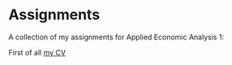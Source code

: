 # Assignments

A collection of my assignments for Applied Economic Analysis 1:

First of all [my CV](https://github.com/JoostMelchers/assignments/blob/master/CV.md)
